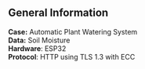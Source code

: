 ## General Information

**Case:** Automatic Plant Watering System <br>
**Data:** Soil Moisture <br>
**Hardware**: ESP32 <br>
**Protocol**: HTTP using TLS 1.3 with ECC
